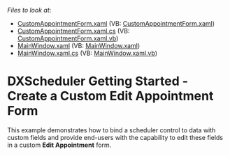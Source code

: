 <!-- default file list -->
*Files to look at*:

* [CustomAppointmentForm.xaml](./CS/SchedulerCustomAppointmentForm/CustomAppointmentForm.xaml) (VB: [CustomAppointmentForm.xaml](./VB/SchedulerCustomAppointmentForm/CustomAppointmentForm.xaml))
* [CustomAppointmentForm.xaml.cs](./CS/SchedulerCustomAppointmentForm/CustomAppointmentForm.xaml.cs) (VB: [CustomAppointmentForm.xaml.vb](./VB/SchedulerCustomAppointmentForm/CustomAppointmentForm.xaml.vb))
* [MainWindow.xaml](./CS/SchedulerCustomAppointmentForm/MainWindow.xaml) (VB: [MainWindow.xaml](./VB/SchedulerCustomAppointmentForm/MainWindow.xaml))
* [MainWindow.xaml.cs](./CS/SchedulerCustomAppointmentForm/MainWindow.xaml.cs) (VB: [MainWindow.xaml.vb](./VB/SchedulerCustomAppointmentForm/MainWindow.xaml.vb))
<!-- default file list end -->
# DXScheduler Getting Started - Create a Custom Edit Appointment Form


<p>This example demonstrates how to bind a scheduler control to data with custom fields and provide end-users with the capability to edit these fields in a custom <strong>Edit Appointment</strong> form.</p>

<br/>


